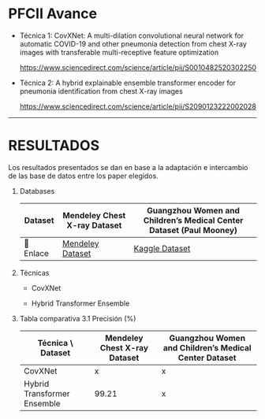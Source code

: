 # PFCII Avance

- Técnica 1: CovXNet: A multi-dilation convolutional neural network for automatic COVID-19 and other pneumonia detection from chest X-ray images with transferable multi-receptive feature optimization

    https://www.sciencedirect.com/science/article/pii/S0010482520302250

- Técnica 2: A hybrid explainable ensemble transformer encoder for pneumonia identification from chest X-ray images

    https://www.sciencedirect.com/science/article/pii/S2090123222002028

---

# RESULTADOS
Los resultados presentados se dan en base a la adaptación e intercambio de las base de datos entre los paper elegidos.
1. Databases
   
    | Dataset           | Mendeley Chest X-ray Dataset                                                                 | Guangzhou Women and Children’s Medical Center Dataset (Paul Mooney)                    |
    |-----------------|-----------------------------------------------------------------------------------------------|-----------------------------------------------------------------------------------------|
    | 🔗 Enlace        | [Mendeley Dataset](https://data.mendeley.com/datasets/rscbjbr9sj/2)                          | [Kaggle Dataset](https://www.kaggle.com/datasets/paultimothymooney/chest-xray-pneumonia) |
    

2. Técnicas
    * CovXNet
      
    * Hybrid Transformer Ensemble
  
3. Tabla comparativa
    3.1 Precisión (%)

    | Técnica \ Dataset           | Mendeley Chest X-ray Dataset | Guangzhou Women and Children’s Medical Center Dataset |
    |-----------------------------|------------------------------|-------------------------------------------------------|
    | CovXNet                     | x                            | x                                                     |
    | Hybrid Transformer Ensemble | 99.21                        | x                                                     |

